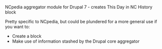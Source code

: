 <p>NCpedia aggregator module for Drupal 7 - creates This Day in NC History block</p>

<p>Pretty specific to NCpedia, but could be plundered for a more general use if you want to:</p>

<ul>
<li>Create a block</li>
<li>Make use of information stashed by the Drupal core aggregator</li>
</ul>